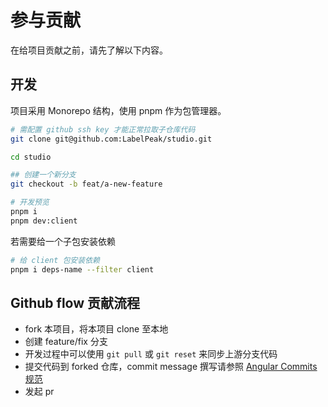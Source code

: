 # 参与贡献

在给项目贡献之前，请先了解以下内容。

## 开发

项目采用 Monorepo 结构，使用 pnpm 作为包管理器。

```sh
# 需配置 github ssh key 才能正常拉取子仓库代码
git clone git@github.com:LabelPeak/studio.git

cd studio

## 创建一个新分支
git checkout -b feat/a-new-feature

# 开发预览
pnpm i
pnpm dev:client
```

若需要给一个子包安装依赖

```sh
# 给 client 包安装依赖
pnpm i deps-name --filter client
```

## Github flow 贡献流程

- fork 本项目，将本项目 clone 至本地
- 创建 feature/fix 分支
- 开发过程中可以使用 `git pull` 或 `git reset` 来同步上游分支代码
- 提交代码到 forked 仓库，commit message 撰写请参照 [Angular Commits 规范](https://github.com/angular/angular.js/blob/master/DEVELOPERS.md#commits)
- 发起 pr